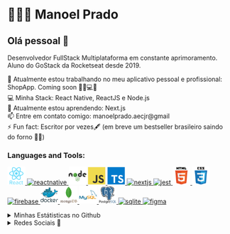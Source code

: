 # 🚀👨‍💻 Manoel Prado
## Olá pessoal 👋
Desenvolvedor FullStack Multiplataforma em constante aprimoramento. Aluno do GoStack da Rocketseat desde 2019.

  🔭 Atualmente estou trabalhando no meu aplicativo pessoal e profissional: ShopApp. Coming soon 🤞🏻💻📱
 <br/> 💻 Minha Stack: React Native, ReactJS e Node.js
 <br/> 🌱   Atualmente estou aprendendo: Next.js
 <br/> 📫   Entre em contato comigo: manoelprado.aecjr@gmail
 <br/> ⚡ Fun fact: Escritor por vezes🖋️ (em breve um bestseller brasileiro saindo do forno 🤞🏻)

<h3 align="left">Languages and Tools:</h3>
<p align="left"> <a href="https://reactjs.org/" target="_blank"> <img src="https://raw.githubusercontent.com/devicons/devicon/master/icons/react/react-original-wordmark.svg" alt="react" width="40" height="40"/> </a> <a href="https://reactnative.dev/" target="_blank"> <img src="https://reactnative.dev/img/header_logo.svg" alt="reactnative" width="40" height="40"/> </a> <a href="https://nodejs.org" target="_blank"> <img src="https://raw.githubusercontent.com/devicons/devicon/master/icons/nodejs/nodejs-original-wordmark.svg" alt="nodejs" width="40" height="40"/> </a> <a href="https://developer.mozilla.org/en-US/docs/Web/JavaScript" target="_blank"> <img src="https://raw.githubusercontent.com/devicons/devicon/master/icons/javascript/javascript-original.svg" alt="javascript" width="40" height="40"/> </a> <a href="https://www.typescriptlang.org/" target="_blank"> <img src="https://raw.githubusercontent.com/devicons/devicon/master/icons/typescript/typescript-original.svg" alt="typescript" width="40" height="40"/> </a> <a href="https://nextjs.org/" target="_blank"> <img src="https://cdn.worldvectorlogo.com/logos/nextjs-3.svg" alt="nextjs" width="40" height="40"/> </a> <a href="https://jestjs.io" target="_blank"> <img src="https://www.vectorlogo.zone/logos/jestjsio/jestjsio-icon.svg" alt="jest" width="40" height="40"/> </a> <a href="https://www.w3.org/html/" target="_blank"> <img src="https://raw.githubusercontent.com/devicons/devicon/master/icons/html5/html5-original-wordmark.svg" alt="html5" width="40" height="40"/> </a> <a href="https://www.w3schools.com/css/" target="_blank"> <img src="https://raw.githubusercontent.com/devicons/devicon/master/icons/css3/css3-original-wordmark.svg" alt="css3" width="40" height="40"/> </a> <a href="https://firebase.google.com/" target="_blank"> <img src="https://www.vectorlogo.zone/logos/firebase/firebase-icon.svg" alt="firebase" width="40" height="40"/> </a> <a href="https://www.docker.com/" target="_blank"> <img src="https://raw.githubusercontent.com/devicons/devicon/master/icons/docker/docker-original-wordmark.svg" alt="docker" width="40" height="40"/> </a> <a href="https://www.mongodb.com/" target="_blank"> <img src="https://raw.githubusercontent.com/devicons/devicon/master/icons/mongodb/mongodb-original-wordmark.svg" alt="mongodb" width="40" height="40"/> </a> <a href="https://www.mysql.com/" target="_blank"> <img src="https://raw.githubusercontent.com/devicons/devicon/master/icons/mysql/mysql-original-wordmark.svg" alt="mysql" width="40" height="40"/> </a> <a href="https://www.postgresql.org" target="_blank"> <img src="https://raw.githubusercontent.com/devicons/devicon/master/icons/postgresql/postgresql-original-wordmark.svg" alt="postgresql" width="40" height="40"/> </a> <a href="https://www.sqlite.org/" target="_blank"> <img src="https://www.vectorlogo.zone/logos/sqlite/sqlite-icon.svg" alt="sqlite" width="40" height="40"/> </a> <a href="https://www.figma.com/" target="_blank"> <img src="https://www.vectorlogo.zone/logos/figma/figma-icon.svg" alt="figma" width="40" height="40"/> </a> </p>

 <details>
    <summary>Minhas Estátisticas no Github</summary>

---

[![Manoel Prado github stats](https://github-readme-stats.vercel.app/api?username=manoelpradomark22&include_all_commits=true&theme=dark&show_icons=true&icon_color=ad221d&hide_border=0&title_color=ad221d)](https://github.com/manoelpradomark22)

<p><img align="center" src="https://github-readme-stats.vercel.app/api/top-langs?username=manoelpradomark22&theme=dark&show_icons=true&locale=en&layout=compact" alt="manoelpradomark22" /></p>

<p><img align="center" src="https://github-readme-streak-stats.herokuapp.com/?user=manoelpradomark22&theme=dark" alt="manoelpradomark22" /></p>

[![trophy](https://github-profile-trophy.vercel.app/?username=manoelpradomark22&theme=onedark)](https://github.com/ryo-ma/github-profile-trophy)
<p align="left"> <a href="https://github.com/ryo-ma/github-profile-trophy"><img src="https://github-profile-trophy.vercel.app/?username=manoelpradomark22" alt="manoelpradomark22" /></a> </p>

</details>

<details>
    <summary>Redes Sociais 👥</summary>
  
---
<a href="https://app.rocketseat.com.br/me/manoel-prado" target="_blank"> <img src="https://fiqueemcasa.nic.ifrn.edu.br/img/servicos/rock.png" alt="rocketseat" width="105" height="28"/></a>
<a href="https://www.linkedin.com/in/manoel-de-oliveira-prado-neto-373796210/" target="_blank"> <img src="https://img.shields.io/badge/LinkedIn-0077B5?style=for-the-badge&logo=linkedin&logoColor=white" alt="linkedin"/></a>
<a href="https://www.instagram.com/manoelprado9/" target="_blank"> <img src="https://img.shields.io/badge/Instagram-E4405F?style=for-the-badge&logo=instagram&logoColor=white" alt="instagram"/></a>
<a href="https://twitter.com/manoelprado9" target="_blank"> <img src="https://img.shields.io/badge/Twitter-1DA1F2?style=for-the-badge&logo=twitter&logoColor=white" alt="twitter"/></a>
</details>
